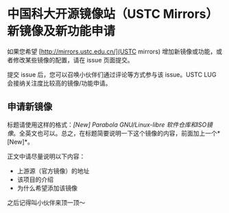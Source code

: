 # 中国科大开源镜像站（USTC Mirrors）新镜像及新功能申请

如果您希望 [http://mirrors.ustc.edu.cn/](USTC mirrors) 增加新镜像或功能，或者修改某些镜像的配置，请在 issue 页面提交。

提交 issue 后，您可以召唤小伙伴们通过评论等方式参与该 issue。USTC LUG 会接纳关注度比较高的镜像/功能申请。
 
## 申请新镜像

标题请使用这样的格式：*[New] Parabola GNU/Linux-libre 软件仓库和ISO镜像*。全英文也可以。总之，在标题简要说明一下这个镜像的内容，前面加上一个*[New]*。

正文中请尽量说明以下内容：

- 上游源（官方镜像）的地址
- 该项目的介绍
- 为什么希望添加该镜像

之后记得叫小伙伴来顶一顶～

